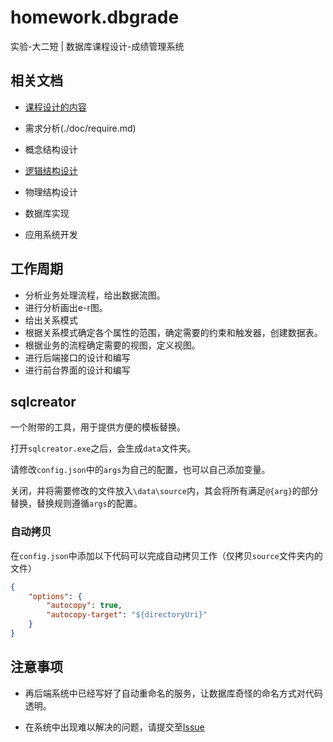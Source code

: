 # homework.dbgrade
 实验-大二短 | 数据库课程设计-成绩管理系统

## 相关文档

- [课程设计的内容](./doc/request.md)

- 需求分析(./doc/require.md)

- 概念结构设计

- [逻辑结构设计](./doc/logical_struct.md)

- 物理结构设计

- 数据库实现

- 应用系统开发

## 工作周期

- 分析业务处理流程，给出数据流图。
- 进行分析画出e-r图。
- 给出关系模式
- 根据关系模式确定各个属性的范围，确定需要的约束和触发器，创建数据表。
- 根据业务的流程确定需要的视图，定义视图。
- 进行后端接口的设计和编写
- 进行前台界面的设计和编写

## sqlcreator

一个附带的工具，用于提供方便的模板替换。

打开`sqlcreator.exe`之后，会生成`data`文件夹。

请修改`config.json`中的`args`为自己的配置，也可以自己添加变量。

关闭，并将需要修改的文件放入`\data\source`内，其会将所有满足`@{arg}`的部分替换，替换规则遵循`args`的配置。

### 自动拷贝

在`config.json`中添加以下代码可以完成自动拷贝工作（仅拷贝`source`文件夹内的文件）

```json
{
    "options": {
        "autocopy": true,
        "autocopy-target": "${directoryUri}"
    }
}
```

## 注意事项

- 再后端系统中已经写好了自动重命名的服务，让数据库奇怪的命名方式对代码透明。

- 在系统中出现难以解决的问题，请提交至[Issue](https://github.com/h1542462994/homework.dbgrade/issues)